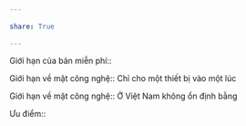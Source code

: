 ---  
share: True  
---  
Giới hạn của bản miễn phí::  
Giới hạn về mặt công nghệ:: Chỉ cho một thiết bị vào một lúc  
Giới hạn về mặt công nghệ:: Ở Việt Nam không ổn định bằng  
Ưu điểm::  
